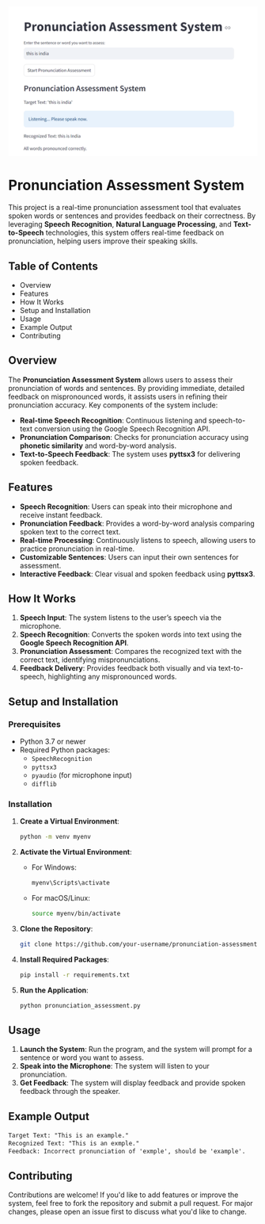 ![alt text](https://github.com/Saurav-1207/Pronunciation-Assessment-System/blob/25c04377f7818438f240a49131603a9f2afb8396/Capture.PNG)
# Pronunciation Assessment System

This project is a real-time pronunciation assessment tool that evaluates spoken words or sentences and provides feedback on their correctness. By leveraging **Speech Recognition**, **Natural Language Processing**, and **Text-to-Speech** technologies, this system offers real-time feedback on pronunciation, helping users improve their speaking skills.

## Table of Contents
- Overview
- Features
- How It Works
- Setup and Installation
- Usage
- Example Output
- Contributing

## Overview

The **Pronunciation Assessment System** allows users to assess their pronunciation of words and sentences. By providing immediate, detailed feedback on mispronounced words, it assists users in refining their pronunciation accuracy. Key components of the system include:

- **Real-time Speech Recognition**: Continuous listening and speech-to-text conversion using the Google Speech Recognition API.
- **Pronunciation Comparison**: Checks for pronunciation accuracy using **phonetic similarity** and word-by-word analysis.
- **Text-to-Speech Feedback**: The system uses **pyttsx3** for delivering spoken feedback.

## Features

- **Speech Recognition**: Users can speak into their microphone and receive instant feedback.
- **Pronunciation Feedback**: Provides a word-by-word analysis comparing spoken text to the correct text.
- **Real-time Processing**: Continuously listens to speech, allowing users to practice pronunciation in real-time.
- **Customizable Sentences**: Users can input their own sentences for assessment.
- **Interactive Feedback**: Clear visual and spoken feedback using **pyttsx3**.

## How It Works

1. **Speech Input**: The system listens to the user’s speech via the microphone.
2. **Speech Recognition**: Converts the spoken words into text using the **Google Speech Recognition API**.
3. **Pronunciation Assessment**: Compares the recognized text with the correct text, identifying mispronunciations.
4. **Feedback Delivery**: Provides feedback both visually and via text-to-speech, highlighting any mispronounced words.

## Setup and Installation

### Prerequisites

- Python 3.7 or newer
- Required Python packages:
  - `SpeechRecognition`
  - `pyttsx3`
  - `pyaudio` (for microphone input)
  - `difflib`

### Installation

1. **Create a Virtual Environment**:
   ```bash
   python -m venv myenv
   ```

2. **Activate the Virtual Environment**:
   - For Windows:
     ```bash
     myenv\Scripts\activate
     ```
   - For macOS/Linux:
     ```bash
     source myenv/bin/activate
     ```

3. **Clone the Repository**:
   ```bash
   git clone https://github.com/your-username/pronunciation-assessment-system.git
   ```

4. **Install Required Packages**:
   ```bash
   pip install -r requirements.txt
   ```

5. **Run the Application**:
   ```bash
   python pronunciation_assessment.py
   ```

## Usage

1. **Launch the System**: Run the program, and the system will prompt for a sentence or word you want to assess.
2. **Speak into the Microphone**: The system will listen to your pronunciation.
3. **Get Feedback**: The system will display feedback and provide spoken feedback through the speaker.

## Example Output

```
Target Text: "This is an example."
Recognized Text: "This is an exmple."
Feedback: Incorrect pronunciation of 'exmple', should be 'example'.
```

## Contributing

Contributions are welcome! If you'd like to add features or improve the system, feel free to fork the repository and submit a pull request. For major changes, please open an issue first to discuss what you'd like to change.
